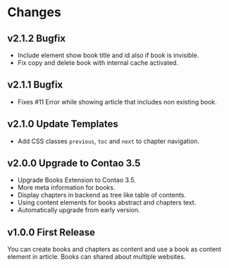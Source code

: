 Changes
=======

v2.1.2 Bugfix
-------------

- Include element show book title and id also if book is invisible.
- Fix copy and delete book with internal cache activated.


v2.1.1 Bugfix
-------------

- Fixes #11 Error while showing article that includes non existing book.


v2.1.0 Update Templates
-----------------------

- Add CSS classes `previous`, `toc` and `next` to chapter navigation. 


v2.0.0 Upgrade to Contao 3.5
----------------------------

- Upgrade Books Extension to Contao 3.5.
- More meta information for books.
- Display chapters in backend as tree like table of contents.
- Using content elements for books abstract and chapters text.
- Automatically upgrade from early version.


v1.0.0 First Release
--------------------

You can create books and chapters as content and use a book as content element
in article. Books can shared about multiple websites.
